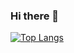 ### Hi there 👋

[![Top Langs](https://github-readme-stats.vercel.app/api/top-langs/?username=wuliLiuyue&layout=compact)](https://github.com/wuliLiuyue/wuliLiuyue)

<!--
![Anurag's GitHub stats](https://github-readme-stats.vercel.app/api?username=wuliLiuyue&count_private=true&show_icons=true)
-->

<!--
**wuliLiuyue/wuliLiuyue** is a ✨ _special_ ✨ repository because its `README.md` (this file) appears on your GitHub profile.

Here are some ideas to get you started:

- 🔭 I’m currently working on ...
- 🌱 I’m currently learning ...
- 👯 I’m looking to collaborate on ...
- 🤔 I’m looking for help with ...
- 💬 Ask me about ...
- 📫 How to reach me: ...
- 😄 Pronouns: ...
- ⚡ Fun fact: ...
-->
